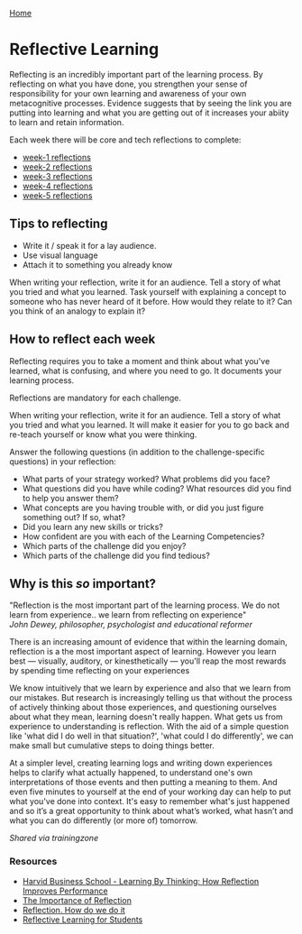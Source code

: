 [Home](../README.md)

# Reflective Learning

Reflecting is an incredibly important part of the learning process. By reflecting on what you have done, you strengthen your sense of responsibility for your own learning and awareness of your own metacognitive processes. Evidence suggests that by seeing the link you are putting into learning and what you are getting out of it increases your abiity to learn and retain information.

Each week there will be core and tech reflections to complete:
- [week-1 reflections](/week-1/my-reflections-week-1.md)
- [week-2 reflections](/week-2/my-reflections-week-2.md)
- [week-3 reflections]((/week-3/my-reflections-week-3.md))
- [week-4 reflections]((/week-4/my-reflections-week-4.md))
- [week-5 reflections]((/week-5/my-reflections-week-5.md))


## Tips to reflecting

- Write it / speak it for a lay audience.
- Use visual language
- Attach it to something you already know

When writing your reflection, write it for an audience. Tell a story of what you tried and what you learned. Task yourself with explaining a concept to someone who has never heard of it before. How would they relate to it? Can you think of an analogy to explain it?


## How to reflect each week

Reflecting requires you to take a moment and think about what you've learned, what is confusing, and where you need to go. It documents your learning process. 

Reflections are mandatory for each challenge. 

When writing your reflection, write it for an audience. Tell a story of what you tried and what you learned. It will make it easier for you to go back and re-teach yourself or know what you were thinking. 

Answer the following questions (in addition to the challenge-specific questions) in your reflection:

* What parts of your strategy worked? What problems did you face?    
* What questions did you have while coding? What resources did you find to help you answer them?  
* What concepts are you having trouble with, or did you just figure something out? If so, what?  
* Did you learn any new skills or tricks?
* How confident are you with each of the Learning Competencies? 
* Which parts of the challenge did you enjoy?
* Which parts of the challenge did you find tedious?

## Why is this *so* important?
"Reflection is the most important part of the learning process. We do not learn from experience.. we learn from reflecting on experience"  
_John Dewey, philosopher, psychologist and educational reformer_

There is an increasing amount of evidence that within the learning domain, reflection is a the most important aspect of learning. However you learn best — visually, auditory, or kinesthetically — you'll reap the most rewards by spending time reflecting on your experiences

We know intuitively that we learn by experience and also that we learn from our mistakes. But research is increasingly telling us that without the process of actively thinking about those experiences, and questioning ourselves about what they mean, learning doesn't really happen. What gets us from experience to understanding is reflection. With the aid of a simple question like 'what did I do well in that situation?', 'what could I do differently', we can make small but cumulative steps to doing things better.

At a simpler level, creating learning logs and writing down experiences helps to clarify what actually happened, to understand one's own interpretations of those events and then putting a meaning to them. And even five minutes to yourself at the end of your working day can help to put what you've done into context. It's easy to remember what's just happened and so it’s a great opportunity to think about what’s worked, what hasn’t and what you can do differently (or more of) tomorrow.

_Shared via trainingzone_




### Resources
- [Harvid Business School - Learning By Thinking: How Reflection Improves Performance](https://hbswk.hbs.edu/item/learning-by-thinking-how-reflection-improves-performance)
- [The Importance of Reflection](https://www.trainingzone.co.uk/develop/talent/the-importance-of-reflection)
- [Reflection. How do we do it](https://www.cetl.hku.hk/workshop160405/)
- [Reflective Learning for Students](https://www.sheffield.ac.uk/lets/toolkit/learning/reflective)







